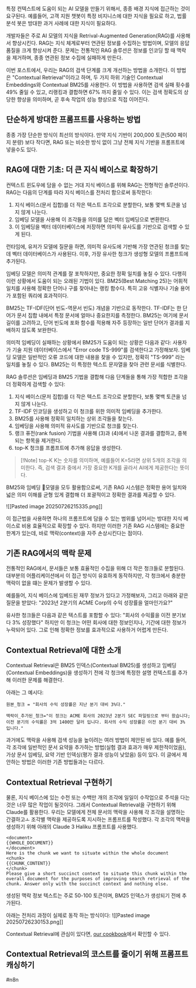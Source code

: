 특정 컨텍스트에 도움이 되는 AI 모델을 만들기 위해서, 종종 배경 지식에 접근하는 것이 요구된다. 예를들어, 고객 지원 챗봇이 특정 비지니스에 대한 지식을 필요로 하고, 법률 분석 봇은 방대한 과거 사례에 대한 지식이 필요하다.

개발자들은 주로 AI 모델의 지식을 Retrival-Augmented Generation(RAG)를 사용해서 향상시킨다. RAG는 지식 체계로부터 연관된 정보를 수집하는 방법이며, 모델의 응답 품질을 크게 향상시켜 준다. 문제는 전통적인 RAG 솔루션은 정보를 인코딩 할 때 맥락을 제거하며, 종종 연관된 정보 수집에 실패하게 만든다.

이번 포스트에서, 우리는 RAG의 검색 단계를 크게 개선하는 방법을 소개한다. 이 방법은 "Contextual Retrieval"이라고 하며, 두 가지 하위 기술인 Contextual Embeddings와 Contextual BM25를 사용한다. 이 방법을 사용하면 검색 실패 횟수를 49% 줄일 수 있고, 리랭킹과 결합하면 67% 까지 줄일 수 있다. 이는 검색 정확도의 상당한 향상을 의미하며, 곧 후속 작업의 성능 향상으로 직접 이어진다.

## 단순하게 방대한 프롬프트를 사용하는 방법
종종 가장 단순한 방식이 최선의 방식이다. 만약 지식 기반이 200,000 토큰(500 페이지 분량) 보다 작다면, RAG 또는 비슷한 방식 없이 그냥 전체 지식 기반을 프롬프트에 넣을수도 있다.

## RAG에 대한 기초: 더 큰 지식 베이스로 확장하기
컨텍스트 윈도우에 담을 수 없는 거대 지식 베이스를 위해 RAG는 전형적인 솔루션이다. RAG는 다음의 단계를 따라 지식 베이스를 전처리 함으로써 동작한다:
1. 지식 베이스(문서 집합)를 더 작은 텍스트 조각으로 분할한다, 보통 몇백 토큰을 넘지 않게 나눈다.
2. 임베딩 모델을 사용해 이 조각들을 의미를 담은 벡터 임베딩으로 변환한다.
3. 이 임베딩을 벡터 데이터베이스에 저장하면 의미적 유사도를 기반으로 검색할 수 있게 된다.

런타임에, 유저가 모델에 질문을 하면, 의미적 유사도에 기반해 가장 연관된 청크를 찾는데 벡터 데이터베이스가 사용된다. 이후, 가장 유사한 청크가 생성형 모델의 프롬프트에 추가된다.

임베딩 모델은 의미적 관계를 잘 포착하지만, 중요한 정확 일치를 놓칠 수 있다. 다행히 이런 상황에서 도움이 되는 오래된 기법이 있다. BM25(Best Matching 25)는 어휘적 일치를 사용해 정확한 단어나 구를 찾아내는 랭킹 함수다. 특히 고유 식별자나 기술 용어가 포함된 쿼리에 효과적이다.

BM25는 TF-IDF(단어 빈도-역문서 빈도) 개념을 기반으로 동작한다. TF-IDF는 한 단어가 문서 집합 내에서 특정 문서에 얼마나 중요한지를 측정한다. BM25는 여기에 문서 길이를 고려하고, 단어 빈도에 포화 함수를 적용해 자주 등장하는 일반 단어가 결과를 지배하지 않도록 보완한다.

의미적 임베딩이 실패하는 상황에서 BM25가 도움이 되는 상황은 다음과 같다: 사용자가 기술 지원 데이터베이스에서 "Error code TS-999"를 검색한다고 가정해보자. 임베딩 모델은 일반적인 오류 코드에 대한 내용을 찾을 수 있지만, 정확히 "TS-999" 라는 일치를 놓칠 수 있다. BM25는 이 특정한 텍스트 문자열을 찾아 관련 문서를 식별한다.

RAG 솔루션은 임베딩과 BM25 기법을 결합해 다음 단계들을 통해 가장 적합한 조각을 더 정확하게 검색할 수 있다:
1. 지식 베이스(문저 집합)를 더 작은 텍스트 조각으로 분할한다, 보통 몇백 토큰을 넘지 않게 나눈다.
2. TF-IDF 인코딩을 생성하고 이 청크를 위한 의미적 임베딩을 추가한다.
3. BM25를 사용해 정확히 일치하는 상위 조각들을 찾는다.
4. 임베딩을 사용해 의미적 유사도를 기반으로 청크를 찾는다.
5. 랭크 퓨전(rank fusion) 기법을 사용해 (3)과 (4)에서 나온 결과를 결합하고, 중복되는 항목을 제거한다.
6. top-K 청크를 프롬프트에 추가해 응답을 생성한다.

> [!Note] top-K
> K는 숫자를 의미하며, 예를들어 K=5라면 상위 5개의 조각을 의미한다. 즉, 검색 결과 중에서 가장 중요한 K개를 골라서 AI에게 제공한다는 뜻이다.

BM25와 임베딩 모델을 모두 활용함으로써, 기존 RAG 시스템은 정확한 용어 일치와 넓은 의미 이해를 균형 있게 결합해 더 포괄적이고 정확한 결과를 제공할 수 있다.

![[Pasted image 20250726215335.png]]

이 접근법을 사용하면 하나의 프롬프트에 담을 수 있는 범위를 넘어서는 방대한 지식 베이스로 비용 효율적으로 확장할 수 있다. 하지만 이러한 기존 RAG 시스템에는 중요한 한계가 있는데, 바로 맥락(context)을 자주 손상시킨다는 점이다.

## 기존 RAG에서의 맥락 문제
전통적인 RAG에서, 문서들은 보통 효율적인 수집을 위해 더 작은 청크들로 분할된다. 대부분의 어플리케이션에서 이 접근 방식이 유효하게 동작하지만, 각 청크에서 충분한 맥락이 없을 떄는 문제가 발생할 수 있다.

예를들어, 지식 베이스에 임베드된 재무 정보가 있다고 가정해보자, 그리고 아래와 같은 질문을 받았다: "2023년 2분기의 ACME Corp의 수익 성장률을 얼마인가요?"

유사한 청크들은 다음과 같은 텍스트를 포함할 수 있다: "회사의 수익률을 이전 분기보다 3% 성장했다" 하지만 이 청크는 어떤 회사에 대한 정보인지나, 기간에 대한 정보가 누락되어 있다. 그로 인해 정확한 정보를 효과적으로 사용하거 어렵게 만든다.

## Contextual Retrieval에 대한 소개
Contextual Retrieval은 BM25 인덱스(Contextual BM25)를 생성하고 임베딩(Contextual Embeddings)을 생성하기 전에 각 청크에 특정한 설명 컨텍스트를 추가해 이러한 문제를 해결한다.

아래는 그 예시다:
```text
원본_청크 = "회사의 수익 성장률은 지난 분기 대비 3%다."

맥락이_추가된_청크="이 정크는 ACME 회사의 2023년 2분기 SEC 파일링으로 부터 왔습니다; 이전 분기의 수익률은 3억 1400만 달러 입니다. 회사의 수익 성장률은 이전 분기 대비 3% 입니다."
```

과거에도 맥락을 사용해 검색 성능을 높이려는 여러 방법이 제안된 바 있다. 예를 들어, 각 조각에 일반적인 문서 요약을 추가하는 방법(실험 결과 효과가 매우 제한적이었음), 가상 문서 임베딩, 요약 기반 인덱싱(평가 결과 성능이 낮았음) 등이 있다. 이 글에서 제안하는 방법은 이러한 기존 방법들과는 다르다.

## Contextual Retrieval 구현하기
물론, 지식 베이스에 있는 수천 또는 수백만 개의 조각에 일일이 수작업으로 주석을 다는 것은 너무 많은 작업이 될것이다. 그래서 Contextual Retrieval을 구현하기 위해 Claude를 활용한다. 우리는 모델에게 전체 문서의 맥락을 사용해 각 조각을 설명하는 간결하고ㅗ 조각별 맥락을 제공하도록 지시하는 프롬프트를 작성했다. 각 조각의 맥락을 생성하기 위해 아래의 Claude 3 Haliku 프롬프트를 사용했다.

```text
<document> 
{{WHOLE_DOCUMENT}} 
</document> 
Here is the chunk we want to situate within the whole document 
<chunk> 
{{CHUNK_CONTENT}} 
</chunk> 
Please give a short succinct context to situate this chunk within the overall document for the purposes of improving search retrieval of the chunk. Answer only with the succinct context and nothing else. 
```

생성된 맥락 정보 텍스트는 주로 50-100 토큰이며, BM25 인덱스가 생성되기 전에 추가된다. 

아래는 전처리 과정이 실제로 동작 하는 방식이다:
![[Pasted image 20250726230153.png]]

Contextual Retrieval에 관심이 있다면, [our cookbook](https://github.com/anthropics/anthropic-cookbook/tree/main/skills/contextual-embeddings)에서 확인할 수 있다.

## Contextual Retrieval의 코스트를 줄이기 위해 프롬프트 캐싱하기


#n8n 